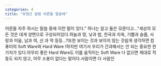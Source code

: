 ```yaml
---
categories: d
title: "유형근 칼럼 어른들 말씀에"
---
```

어른들 자주 하시는 말씀 중에 이런 말이 있다." 하나는 알고 둘은 모른다고..."​세상의 모든 것은 대게 양면으로 구성되어있다.하늘과 땅, 낮과 밤, 천국과 지옥, 기쁨과 슬픔, 사랑과 미움, 남과 여, 선 과 악 등등...?또한 보이는 것과 보이지 않는 것쉽게 생각하면 컴퓨터의 Soft Ware와 Hard Ware !​하지만 여기서 우리가 간과해서는 안 되는 중요한 한 가지가 있다.아무리 좋은 Hard Ware도 이를 움직이는 Soft Ware 다 없으면 제대로 작동도 되지 않고, 아무 소용이 없다는 말이다.​사람이면 다 사람인